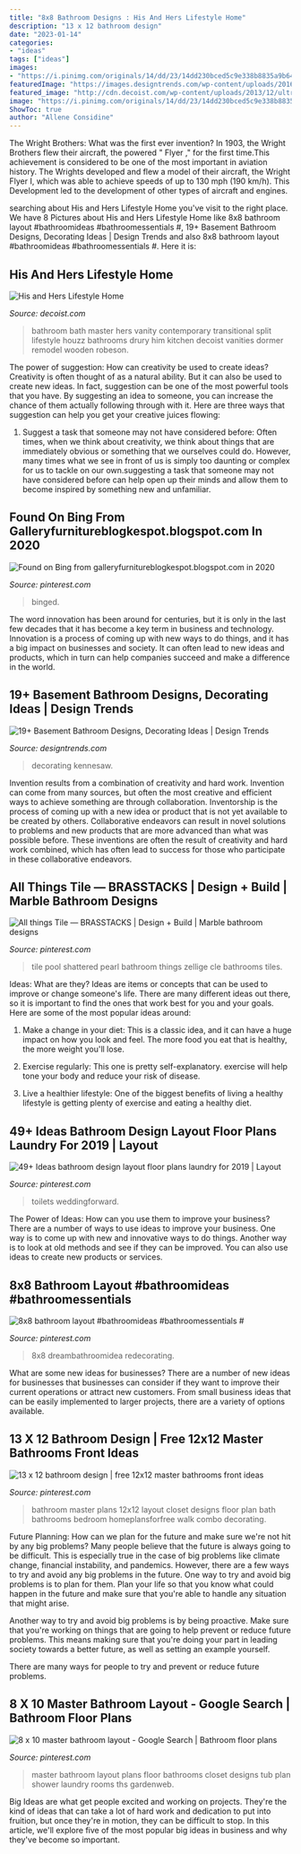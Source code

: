 ```yaml
---
title: "8x8 Bathroom Designs : His And Hers Lifestyle Home"
description: "13 x 12 bathroom design"
date: "2023-01-14"
categories:
- "ideas"
tags: ["ideas"]
images:
- "https://i.pinimg.com/originals/14/dd/23/14dd230bced5c9e338b8835a9b64a219.jpg"
featuredImage: "https://images.designtrends.com/wp-content/uploads/2016/01/03121101/Elegant-Basement-Bathroom-Design.jpg"
featured_image: "http://cdn.decoist.com/wp-content/uploads/2013/12/ultra-contemporary-bathroom-for-him-and-her.jpg"
image: "https://i.pinimg.com/originals/14/dd/23/14dd230bced5c9e338b8835a9b64a219.jpg"
ShowToc: true
author: "Allene Considine"
---
```



The Wright Brothers: What was the first ever invention?
In 1903, the Wright Brothers flew their aircraft, the powered " Flyer ," for the first time.This achievement is considered to be one of the most important in aviation history. The Wrights developed and flew a model of their aircraft, the Wright Flyer I, which was able to achieve speeds of up to 130 mph (190 km/h). This Development led to the development of other types of aircraft and engines.

	

		
searching about His and Hers Lifestyle Home you've visit to the right place. We have 8 Pictures about His and Hers Lifestyle Home like 8x8 bathroom layout #bathroomideas #bathroomessentials #, 19+ Basement Bathroom Designs, Decorating Ideas | Design Trends and also 8x8 bathroom layout #bathroomideas #bathroomessentials #. Here it is:
		
    
## His And Hers Lifestyle Home

<img loading=lazy src="http://cdn.decoist.com/wp-content/uploads/2013/12/ultra-contemporary-bathroom-for-him-and-her.jpg" onerror="this.onerror=null;this.src='https://tse4.mm.bing.net/th?id=OIP.31abxxcGuWETexo5qH3GbgHaE7&amp;pid=15.1';" alt="His and Hers Lifestyle Home">

_Source: decoist.com_

>bathroom bath master hers vanity contemporary transitional split lifestyle houzz bathrooms drury him kitchen decoist vanities dormer remodel wooden robeson. 

	

The power of suggestion: How can creativity be used to create ideas?
Creativity is often thought of as a natural ability. But it can also be used to create new ideas. In fact, suggestion can be one of the most powerful tools that you have. By suggesting an idea to someone, you can increase the chance of them actually following through with it. Here are three ways that suggestion can help you get your creative juices flowing: 
1. Suggest a task that someone may not have considered before: Often times, when we think about creativity, we think about things that are immediately obvious or something that we ourselves could do. However, many times what we see in front of us is simply too daunting or complex for us to tackle on our own.suggesting a task that someone may not have considered before can help open up their minds and allow them to become inspired by something new and unfamiliar. 

    
## Found On Bing From Galleryfurnitureblogkespot.blogspot.com In 2020

<img loading=lazy src="https://i.pinimg.com/originals/1b/3b/7c/1b3b7cd5f86562d6b63c354de2ecfed6.jpg" onerror="this.onerror=null;this.src='https://tse2.mm.bing.net/th?id=OIP.R2srKekMi1lfpx66rlGt8wHaGL&amp;pid=15.1';" alt="Found on Bing from galleryfurnitureblogkespot.blogspot.com in 2020">

_Source: pinterest.com_

>binged. 

	

The word innovation has been around for centuries, but it is only in the last few decades that it has become a key term in business and technology. Innovation is a process of coming up with new ways to do things, and it has a big impact on businesses and society. It can often lead to new ideas and products, which in turn can help companies succeed and make a difference in the world.

    
## 19+ Basement Bathroom Designs, Decorating Ideas | Design Trends

<img loading=lazy src="https://images.designtrends.com/wp-content/uploads/2016/01/03121101/Elegant-Basement-Bathroom-Design.jpg" onerror="this.onerror=null;this.src='https://tse4.mm.bing.net/th?id=OIP.nGwO85oES_m_SEFY4agShgHaJ6&amp;pid=15.1';" alt="19+ Basement Bathroom Designs, Decorating Ideas | Design Trends">

_Source: designtrends.com_

>decorating kennesaw. 

	

Invention results from a combination of creativity and hard work.
Invention can come from many sources, but often the most creative and efficient ways to achieve something are through collaboration. Inventorship is the process of coming up with a new idea or product that is not yet available to be created by others. Collaborative endeavors can result in novel solutions to problems and new products that are more advanced than what was possible before. These inventions are often the result of creativity and hard work combined, which has often lead to success for those who participate in these collaborative endeavors.

    
## All Things Tile — BRASSTACKS | Design + Build | Marble Bathroom Designs

<img loading=lazy src="https://i.pinimg.com/originals/8f/a7/1f/8fa71f7883c7ef35fb2891c46c04ffcc.jpg" onerror="this.onerror=null;this.src='https://tse2.mm.bing.net/th?id=OIP.8jJgFT93kzom0DXZE_TxuAHaJ3&amp;pid=15.1';" alt="All things Tile — BRASSTACKS | Design + Build | Marble bathroom designs">

_Source: pinterest.com_

>tile pool shattered pearl bathroom things zellige cle bathrooms tiles. 

	

Ideas: What are they?
Ideas are items or concepts that can be used to improve or change someone's life. There are many different ideas out there, so it is important to find the ones that work best for you and your goals. Here are some of the most popular ideas around:
1. Make a change in your diet: This is a classic idea, and it can have a huge impact on how you look and feel. The more food you eat that is healthy, the more weight you'll lose.

2. Exercise regularly: This one is pretty self-explanatory. exercise will help tone your body and reduce your risk of disease.

3. Live a healthier lifestyle: One of the biggest benefits of living a healthy lifestyle is getting plenty of exercise and eating a healthy diet.

    
## 49+ Ideas Bathroom Design Layout Floor Plans Laundry For 2019 | Layout

<img loading=lazy src="https://i.pinimg.com/736x/dc/df/17/dcdf17a685d2b0bb0b868a4182886261.jpg" onerror="this.onerror=null;this.src='https://tse1.mm.bing.net/th?id=OIP.PDQI7YQLNQQPON7iYTZ1UAAAAA&amp;pid=15.1';" alt="49+ Ideas bathroom design layout floor plans laundry for 2019 | Layout">

_Source: pinterest.com_

>toilets weddingforward. 

	

The Power of Ideas: How can you use them to improve your business?
There are a number of ways to use ideas to improve your business. One way is to come up with new and innovative ways to do things. Another way is to look at old methods and see if they can be improved. You can also use ideas to create new products or services.

    
## 8x8 Bathroom Layout #bathroomideas #bathroomessentials #

<img loading=lazy src="https://i.pinimg.com/originals/14/dd/23/14dd230bced5c9e338b8835a9b64a219.jpg" onerror="this.onerror=null;this.src='https://tse1.mm.bing.net/th?id=OIP.KoWkc_Au1KsRzwv8drS-4AHaEy&amp;pid=15.1';" alt="8x8 bathroom layout #bathroomideas #bathroomessentials #">

_Source: pinterest.com_

>8x8 dreambathroomidea redecorating. 

	

What are some new ideas for businesses?
There are a number of new ideas for businesses that businesses can consider if they want to improve their current operations or attract new customers. From small business ideas that can be easily implemented to larger projects, there are a variety of options available.

    
## 13 X 12 Bathroom Design | Free 12x12 Master Bathrooms Front Ideas

<img loading=lazy src="https://s-media-cache-ak0.pinimg.com/736x/6b/54/71/6b547155632372e9076de210f7b2a089.jpg" onerror="this.onerror=null;this.src='https://tse4.mm.bing.net/th?id=OIP.OoI7YHYFVH5APzND2jmu-AD3D8&amp;pid=15.1';" alt="13 x 12 bathroom design | free 12x12 master bathrooms front ideas">

_Source: pinterest.com_

>bathroom master plans 12x12 layout closet designs floor plan bath bathrooms bedroom homeplansforfree walk combo decorating. 

	

Future Planning: How can we plan for the future and make sure we're not hit by any big problems?
Many people believe that the future is always going to be difficult. This is especially true in the case of big problems like climate change, financial instability, and pandemics. However, there are a few ways to try and avoid any big problems in the future. 
One way to try and avoid big problems is to plan for them. Plan your life so that you know what could happen in the future and make sure that you're able to handle any situation that might arise. 

Another way to try and avoid big problems is by being proactive. Make sure that you're working on things that are going to help prevent or reduce future problems. This means making sure that you're doing your part in leading society towards a better future, as well as setting an example yourself. 

There are many ways for people to try and prevent or reduce future problems.

    
## 8 X 10 Master Bathroom Layout - Google Search | Bathroom Floor Plans

<img loading=lazy src="https://i.pinimg.com/736x/9a/11/5b/9a115b3c5be916580b8040078131d836--master-baths-master-bathrooms.jpg" onerror="this.onerror=null;this.src='https://tse3.mm.bing.net/th?id=OIP.ZTl9vPbZZib79SrtkO10VwAAAA&amp;pid=15.1';" alt="8 x 10 master bathroom layout - Google Search | Bathroom floor plans">

_Source: pinterest.com_

>master bathroom layout plans floor bathrooms closet designs tub plan shower laundry rooms ths gardenweb. 

	

Big Ideas are what get people excited and working on projects. They're the kind of ideas that can take a lot of hard work and dedication to put into fruition, but once they're in motion, they can be difficult to stop. In this article, we'll explore five of the most popular big ideas in business and why they've become so important.

